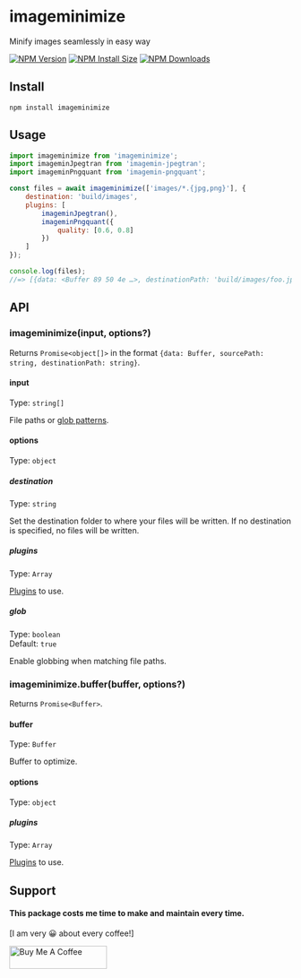 # imageminimize

Minify images seamlessly in easy way

  [![NPM Version][npm-version-image]][npm-url]
  [![NPM Install Size][npm-install-size-image]][npm-install-size-url]
  [![NPM Downloads][npm-downloads-image]][npm-downloads-url]

## Install

```
npm install imageminimize
```

## Usage

```js
import imageminimize from 'imageminimize';
import imageminJpegtran from 'imagemin-jpegtran';
import imageminPngquant from 'imagemin-pngquant';

const files = await imageminimize(['images/*.{jpg,png}'], {
	destination: 'build/images',
	plugins: [
		imageminJpegtran(),
		imageminPngquant({
			quality: [0.6, 0.8]
		})
	]
});

console.log(files);
//=> [{data: <Buffer 89 50 4e …>, destinationPath: 'build/images/foo.jpg'}, …]
```

## API

### imageminimize(input, options?)

Returns `Promise<object[]>` in the format `{data: Buffer, sourcePath: string, destinationPath: string}`.

#### input

Type: `string[]`

File paths or [glob patterns](https://github.com/sindresorhus/globby#globbing-patterns).

#### options

Type: `object`

##### destination

Type: `string`

Set the destination folder to where your files will be written. If no destination is specified, no files will be written.

##### plugins

Type: `Array`

[Plugins](https://www.npmjs.com/browse/keyword/imageminplugin) to use.

##### glob

Type: `boolean`\
Default: `true`

Enable globbing when matching file paths.

### imageminimize.buffer(buffer, options?)

Returns `Promise<Buffer>`.

#### buffer

Type: `Buffer`

Buffer to optimize.

#### options

Type: `object`

##### plugins

Type: `Array`

[Plugins](https://www.npmjs.com/browse/keyword/imageminplugin) to use.

## Support
#### This package costs me time to make and maintain every time.
[I am very 😀 about every coffee!]

<a href="https://www.buymeacoffee.com/imranbaali" target="_blank"><img src="https://cdn.buymeacoffee.com/buttons/v2/default-yellow.png" alt="Buy Me A Coffee" height="41" width="174"></a>


[npm-downloads-image]: https://badgen.net/npm/dm/imageminimize
[npm-downloads-url]: https://npmcharts.com/compare/imageminimize?minimal=true
[npm-install-size-image]: https://badgen.net/packagephobia/install/imageminimize
[npm-install-size-url]: https://packagephobia.com/result?p=imageminimize
[npm-url]: https://www.npmjs.com/package/imageminimize
[npm-version-image]: https://badgen.net/npm/v/imageminimize
